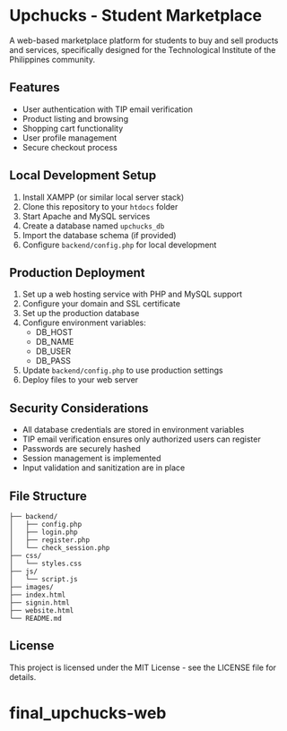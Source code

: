 # Upchucks - Student Marketplace

A web-based marketplace platform for students to buy and sell products and services, specifically designed for the Technological Institute of the Philippines community.

## Features

- User authentication with TIP email verification
- Product listing and browsing
- Shopping cart functionality
- User profile management
- Secure checkout process

## Local Development Setup

1. Install XAMPP (or similar local server stack)
2. Clone this repository to your `htdocs` folder
3. Start Apache and MySQL services
4. Create a database named `upchucks_db`
5. Import the database schema (if provided)
6. Configure `backend/config.php` for local development

## Production Deployment

1. Set up a web hosting service with PHP and MySQL support
2. Configure your domain and SSL certificate
3. Set up the production database
4. Configure environment variables:
   - DB_HOST
   - DB_NAME
   - DB_USER
   - DB_PASS
5. Update `backend/config.php` to use production settings
6. Deploy files to your web server

## Security Considerations

- All database credentials are stored in environment variables
- TIP email verification ensures only authorized users can register
- Passwords are securely hashed
- Session management is implemented
- Input validation and sanitization are in place

## File Structure

```
├── backend/
│   ├── config.php
│   ├── login.php
│   ├── register.php
│   └── check_session.php
├── css/
│   └── styles.css
├── js/
│   └── script.js
├── images/
├── index.html
├── signin.html
├── website.html
└── README.md
```


## License

This project is licensed under the MIT License - see the LICENSE file for details.
# final_upchucks-web
